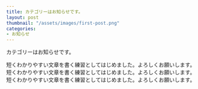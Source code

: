 ```yaml
---
title: カテゴリーはお知らせです。
layout: post
thumbnail: "/assets/images/first-post.png"
categories:
- お知らせ
---
```


カテゴリーはお知らせです。
<!--more-->
短くわかりやすい文章を書く練習としてはじめました。よろしくお願いします。
短くわかりやすい文章を書く練習としてはじめました。よろしくお願いします。
短くわかりやすい文章を書く練習としてはじめました。よろしくお願いします。
